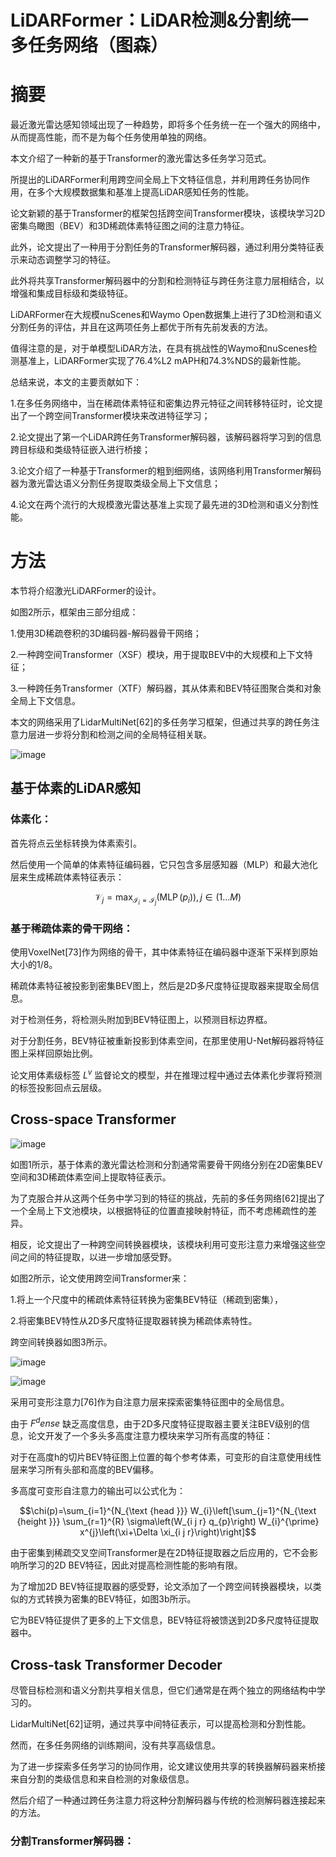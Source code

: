 # LiDARFormer：LiDAR检测&分割统一多任务网络（图森）
# 摘要
最近激光雷达感知领域出现了一种趋势，即将多个任务统一在一个强大的网络中，从而提高性能，而不是为每个任务使用单独的网络。

本文介绍了一种新的基于Transformer的激光雷达多任务学习范式。

所提出的LiDARFormer利用跨空间全局上下文特征信息，并利用跨任务协同作用，在多个大规模数据集和基准上提高LiDAR感知任务的性能。

论文新颖的基于Transformer的框架包括跨空间Transformer模块，该模块学习2D密集鸟瞰图（BEV）和3D稀疏体素特征图之间的注意力特征。

此外，论文提出了一种用于分割任务的Transformer解码器，通过利用分类特征表示来动态调整学习的特征。

此外将共享Transformer解码器中的分割和检测特征与跨任务注意力层相结合，以增强和集成目标级和类级特征。

LiDARFormer在大规模nuScenes和Waymo Open数据集上进行了3D检测和语义分割任务的评估，并且在这两项任务上都优于所有先前发表的方法。

值得注意的是，对于单模型LiDAR方法，在具有挑战性的Waymo和nuScenes检测基准上，LiDARFormer实现了76.4%L2 mAPH和74.3%NDS的最新性能。

总结来说，本文的主要贡献如下：

1.在多任务网络中，当在稀疏体素特征和密集边界元特征之间转移特征时，论文提出了一个跨空间Transformer模块来改进特征学习；

2.论文提出了第一个LiDAR跨任务Transformer解码器，该解码器将学习到的信息跨目标级和类级特征嵌入进行桥接；

3.论文介绍了一种基于Transformer的粗到细网络，该网络利用Transformer解码器为激光雷达语义分割任务提取类级全局上下文信息；

4.论文在两个流行的大规模激光雷达基准上实现了最先进的3D检测和语义分割性能。

# 方法
本节将介绍激光LiDARFormer的设计。

如图2所示，框架由三部分组成：

1.使用3D稀疏卷积的3D编码器-解码器骨干网络；

2.一种跨空间Transformer（XSF）模块，用于提取BEV中的大规模和上下文特征；

3.一种跨任务Transformer（XTF）解码器，其从体素和BEV特征图聚合类和对象全局上下文信息。

本文的网络采用了LidarMultiNet[62]的多任务学习框架，但通过共享的跨任务注意力层进一步将分割和检测之间的全局特征相关联。

![image](https://user-images.githubusercontent.com/48575896/229677314-29d06085-7c02-46d9-94d3-1460959a9258.png)

## 基于体素的LiDAR感知
### 体素化：

首先将点云坐标转换为体素索引。

然后使用一个简单的体素特征编码器，它只包含多层感知器（MLP）和最大池化层来生成稀疏体素特征表示：

$$ \mathcal{V}_{j}=\max _{\mathcal{I}_{i}=\mathcal{I}_{j}}\left(\operatorname{MLP}\left(p_{i}\right)\right), j \in(1 \ldots M)$$

### 基于稀疏体素的骨干网络：
使用VoxelNet[73]作为网络的骨干，其中体素特征在编码器中逐渐下采样到原始大小的1/8。

稀疏体素特征被投影到密集BEV图上，然后是2D多尺度特征提取器来提取全局信息。

对于检测任务，将检测头附加到BEV特征图上，以预测目标边界框。

对于分割任务，BEV特征被重新投影到体素空间，在那里使用U-Net解码器将特征图上采样回原始比例。

论文用体素级标签 $L^v$ 监督论文的模型，并在推理过程中通过去体素化步骤将预测的标签投影回点云层级。

## Cross-space Transformer
![image](https://user-images.githubusercontent.com/48575896/229678962-9698454d-d203-476f-8625-6f5a59820cef.png)

如图1所示，基于体素的激光雷达检测和分割通常需要骨干网络分别在2D密集BEV空间和3D稀疏体素空间上提取特征表示。

为了克服合并从这两个任务中学习到的特征的挑战，先前的多任务网络[62]提出了一个全局上下文池模块，以根据特征的位置直接映射特征，而不考虑稀疏性的差异。

相反，论文提出了一种跨空间转换器模块，该模块利用可变形注意力来增强这些空间之间的特征提取，以进一步增加感受野。

如图2所示，论文使用跨空间Transformer来：

1.将上一个尺度中的稀疏体素特征转换为密集BEV特征（稀疏到密集），

2.将密集BEV特性从2D多尺度特征提取器转换为稀疏体素特性。

跨空间转换器如图3所示。

![image](https://user-images.githubusercontent.com/48575896/229680370-16140eaf-c7aa-48da-8159-aa95d65e2446.png)

![image](https://user-images.githubusercontent.com/48575896/229705002-5a6c4ca3-419a-46a0-b58c-1f298999d7bd.png)

采用可变形注意力[76]作为自注意力层来探索密集特征图中的全局信息。

由于 $F^dense$ 缺乏高度信息，由于2D多尺度特征提取器主要关注BEV级别的信息，论文开发了一个多头多高度注意力模块来学习所有高度的特征：

对于在高度h的切片BEV特征图上位置的每个参考体素，可变形的自注意使用线性层来学习所有头部和高度的BEV偏移。

多高度可变形自注意力的输出可以公式化为：

$$\chi(p)=\sum_{i=1}^{N_{\text {head }}} W_{i}\left[\sum_{j=1}^{N_{\text {height }}} \sum_{r=1}^{R} \sigma\left(W_{i j r} q_{p}\right) W_{i}^{\prime} x^{j}\left(\xi+\Delta \xi_{i j r}\right)\right]$$

由于密集到稀疏交叉空间Transformer是在2D特征提取器之后应用的，它不会影响所学习的2D BEV特征，因此对提高检测性能的影响有限。

为了增加2D BEV特征提取器的感受野，论文添加了一个跨空间转换器模块，以类似的方式转换为密集的BEV特征，如图3b所示。

它为BEV特征提供了更多的上下文信息，BEV特征将被馈送到2D多尺度特征提取器中。

## Cross-task Transformer Decoder
尽管目标检测和语义分割共享相关信息，但它们通常是在两个独立的网络结构中学习的。

LidarMultiNet[62]证明，通过共享中间特征表示，可以提高检测和分割性能。

然而，在多任务网络的训练期间，没有共享高级信息。

为了进一步探索多任务学习的协同作用，论文建议使用共享的转换器解码器来桥接来自分割的类级信息和来自检测的对象级信息。

然后介绍了一种通过跨任务注意力将这种分割解码器与传统的检测解码器连接起来的方法。

### 分割Transformer解码器：
